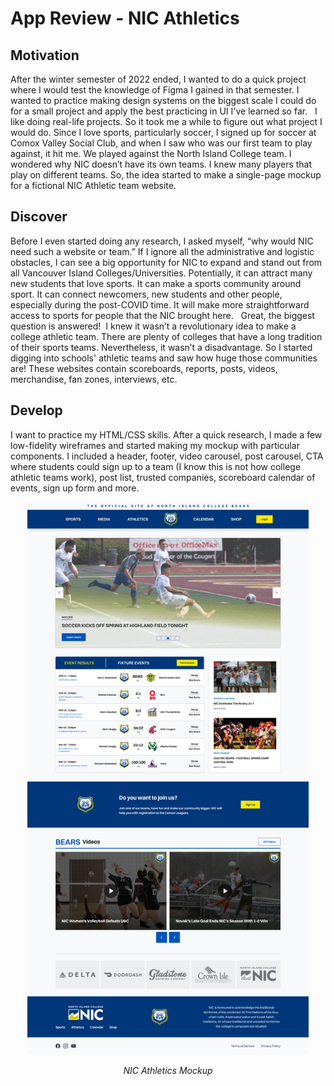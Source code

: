 # App Review - NIC Athletics

## Motivation

After the winter semester of 2022 ended, I wanted to do a quick project where I would test the knowledge of Figma I gained in that semester. I wanted to practice making design systems on the biggest scale I could do for a small project and apply the best practicing in UI I've learned so far.   I like doing real-life projects. So it took me a while to figure out what project I would do. Since I love sports, particularly soccer, I signed up for soccer at Comox Valley Social Club, and when I saw who was our first team to play against, it hit me. We played against the North Island College team. I wondered why NIC doesn’t have its own teams. I knew many players that play on different teams. So, the idea started to make a single-page mockup for a fictional NIC Athletic team website.


## Discover

Before I even started doing any research, I asked myself, “why would NIC need such a website or team.” If I ignore all the administrative and logistic obstacles, I can see a big opportunity for NIC to expand and stand out from all Vancouver Island Colleges/Universities. Potentially, it can attract many new students that love sports. It can make a sports community around sport. It can connect newcomers, new students and other people, especially during the post-COVID time. It will make more straightforward access to sports for people that the NIC brought here.   Great, the biggest question is answered!  I knew it wasn’t a revolutionary idea to make a college athletic team. There are plenty of colleges that have a long tradition of their sports teams. Nevertheless, it wasn’t a disadvantage. So I started digging into schools' athletic teams and saw how huge those communities are! These websites contain scoreboards, reports, posts, videos, merchandise, fan zones, interviews, etc.


## Develop

I want to practice my HTML/CSS skills. After a quick research, I made a few low-fidelity wireframes and started making my mockup with particular components. I included a header, footer, video carousel, post carousel, CTA where students could sign up to a team (I know this is not how college athletic teams work), post list, trusted companies, scoreboard calendar of events, sign up form and more.


<p align="center">
<img src="./img/Homepage.jpg" height="auto" width="450">
<p align="center"><i>NIC Athletics Mockup</i></p>
</p>
